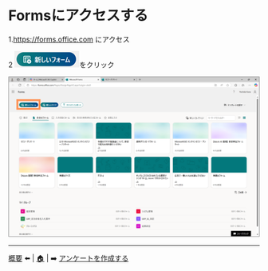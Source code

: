 # Formsにアクセスする

1.https://forms.office.com にアクセス

2 ![alt text](img/01_access.md/新しいフォーム.png)をクリック

![alt text](img/01_access.md/スライド8画像.png)

---
 [概要](README.md) ⬅️  | [🏠](README.md) | ➡️ [アンケートを作成する](./02_createsurvey.md)